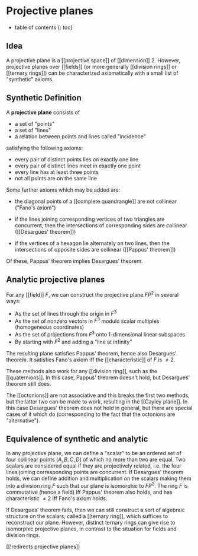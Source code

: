 # Projective planes

* table of contents
{: toc}

## Idea

A projective plane is a [[projective space]] of [[dimension]] 2.  However, projective planes over [[fields]] (or more generally [[division rings]] or [[ternary rings]]) can be characterized axiomatically with a small list of "synthetic" axioms.

## Synthetic Definition

A **projective plane** consists of

* a set of "points"
* a set of "lines"
* a relation between points and lines called "incidence"

satisfying the following axioms:

* every pair of distinct points lies on exactly one line
* every pair of distinct lines meet in exactly one point
* every line has at least three points
* not all points are on the same line

Some further axioms which may be added are:

* the diagonal points of a [[complete quandrangle]] are not collinear ("Fano's axiom")

* if the lines joining corresponding vertices of two triangles are concurrent, then the intersections of corresponding sides are collinear ([[Desargues' theorem]])

* if the vertices of a hexagon lie alternately on two lines, then the intersections of opposite sides are collinear ([[Pappus' theorem]])

Of these, Pappus' theorem implies Desargues' theorem.

## Analytic projective planes

For any [[field]] $F$, we can construct the projective plane $F P^2$ in several ways:

* As the set of lines through the origin in $F^3$
* As the set of nonzero vectors in $F^3$ modulo scalar multiples (homogeneous coordinates)
* As the set of projections from $F^3$ onto 1-dimensional linear subspaces
* By starting with $F^2$ and adding a "line at infinity"

The resulting plane satisfies Pappus' theorem, hence also Desargues' theorem.  It satisfies Fano's axiom iff the [[characteristic]] of $F$ is $\neq 2$.

These methods also work for any [[division ring]], such as the [[quaternions]].  In this case, Pappus' theorem doesn't hold, but Desargues' theorem still does.

The [[octonions]] are not associative and this breaks the first two methods, but the latter two can be made to work, resulting in the [[Cayley plane]].  In this case Desargues' theorem does not hold in general, but there are special cases of it which do (corresponding to the fact that the octonions are "alternative").

## Equivalence of synthetic and analytic

In any projective plane, we can define a "scalar" to be an ordered set of four collinear points $(A,B,C,D)$ of which no more than two are equal.  Two scalars are considered equal if they are projectively related, i.e. the four lines joining corresponding points are concurrent.  If Desargues' theorem holds, we can define addition and multiplication on the scalars making them into a division ring $F$ such that our plane is isomorphic to $F P^2$.  The ring $F$ is commutative (hence a field) iff Pappus' theorem also holds, and has characteristic $\neq 2$ iff Fano's axiom holds.

If Desargues' theorem fails, then we can still construct a sort of algebraic structure on the scalars, called a [[ternary ring]], which suffices to reconstruct our plane.  However, distinct ternary rings can give rise to isomorphic projective planes, in contrast to the situation for fields and division rings.


[[!redirects projective planes]]
